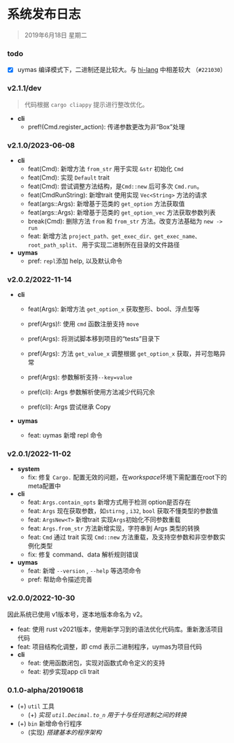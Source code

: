 # 系统发布日志

> 2019年6月18日 星期二



### todo

- [x] uymas 编译模式下，二进制还是比较大。与 [hi-lang](https://github.com/conero/lang/tree/hi-lang/hi-rust/learning22) 中相差较大 （`#221030`）



### v2.1.1/dev

> 代码根据 `cargo cliappy` 提示进行整改优化。

- **cli**
  - pref!(Cmd.register_action): 传递参数更改为非“Box”处理



### v2.1.0/2023-06-08

- **cli**
  - feat(Cmd): 新增方法 `from_str` 用于实现 `&str` 初始化 `Cmd `
  - feat(Cmd): 实现 `Default` trait
  - feat(Cmd): 尝试调整方法结构，是`Cmd::new` 后可多次 `Cmd.run`。
  - feat(CmdRunString): 新增trait 使用实现 `Vec<String>` 方法的请求
  - feat(args::Args): 新增基于范类的 `get_option` 方法获取值
  - feat(args::Args): 新增基于范类的 `get_option_vec` 方法获取参数列表
  - break(Cmd): 删除方法 `from` 和 `from_str` 方法。改变方法基础为 `new -> run`
  - feat: 新增方法 `project_path、get_exec_dir、get_exec_name、root_path_split、` 用于实现二进制所在目录的文件路径
- **uymas**
  - pref: `repl`添加 help, 以及默认命令



### v2.0.2/2022-11-14

- **cli**
  
  - feat(Args): 新增方法 `get_option_x` 获取整形、bool、浮点型等
  
  - pref(Args)!: 使用 `cmd` 函数注册支持 `move`
  
  - pref(Args): 将测试脚本移到项目的“tests”目录下
  
  - pref(Args): 方法 `get_value_x` 调整根据 `get_option_x` 获取，并可忽略异常 
  
  - pref(Args): 参数解析支持`--key=value`
  
  - pref(cli): Args 参数解析使用方法减少代码冗余
  
  - pref(cli): Args 尝试继承 Copy 
- **uymas**
  - feat: uymas 新增 repl 命令 
  



### v2.0.1/2022-11-02

- **system**
  - fix: 修复 `Cargo.` 配置无效的问题，在*workspace*环境下需配置在root下的meta配置中
- **cli**
  - feat: `Args.contain_opts`  新增方式用于检测 option是否存在
  - feat: `Args` 现在获取参数，如`stirng` ,  `i32`, `bool` 获取不懂类型的参数值
  - feat: `ArgsNew<T>` 新增trait 实现`Args`初始化不同参数重载
  - feat: `Args.from_str` 方法新增实现，字符串到 Args 类型的转换
  - feat: `Cmd` 通过 trait 实现 `Cmd::new` 方法重载，及支持空参数和非空参数实例化类型
  - fix:  修复 command、data 解析规则错误
- **uymas**
  - feat: 新增 `--version` , `--help` 等选项命令
  - pref: 帮助命令描述完善





### v2.0.0/2022-10-30

因此系统已使用 v1版本号，遂本地版本命名为 v2。

- feat: 使用 rust v2021版本，使用新学习到的语法优化代码库。重新激活项目代码
- feat: 项目结构化调整，即 cmd 表示二进制程序，uymas为项目代码
- **cli**
  - feat: 使用函数闭包，实现对函数式命令定义的支持
  - feat: 初步实现app cli trait



### 0.1.0-alpha/20190618

- (+) `util`  工具
  - (+) *实现 `util.Decimal.to_n` 用于十与任何进制之间的转换*
- (+) `bin` 新增命令行程序
  - (实现) *搭建基本的程序架构*

